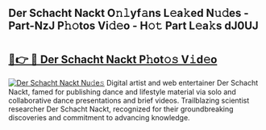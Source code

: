 ## Der Schacht Nackt O𝚗𝚕yf𝚊ns L𝚎a𝚔ed N𝚞𝚍es - Part-NzJ P𝚑𝚘tos Vi𝚍𝚎o - H𝚘𝚝 Part L𝚎a𝚔s dJ0UJ

# <h2><a href="http://kf388ib.oniu.top/?m=Der+Schacht+Nackt">🔗👉 🔴 Der Schacht Nackt P𝚑ot𝚘𝚜 V𝚒d𝚎o</a></h2>

[![Der Schacht Nackt Nu𝚍e𝚜](https://i.imgur.com/0qMVB7G.gif)](http://kf388ib.oniu.top/?m=Der+Schacht+Nackt)
Digital artist and web entertainer Der Schacht Nackt, famed for publishing dance and lifestyle material via solo and collaborative dance presentations and brief videos. Trailblazing scientist researcher Der Schacht Nackt, recognized for their groundbreaking discoveries and commitment to advancing knowledge.  
